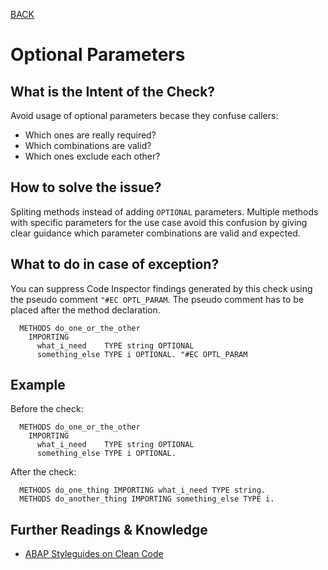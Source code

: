 [BACK](../check_documentation.md)

# Optional Parameters
## What is the Intent of the Check?
Avoid usage of optional parameters becase they confuse callers:
* Which ones are really required?
* Which combinations are valid?
* Which ones exclude each other?

## How to solve the issue?
Spliting methods instead of adding `OPTIONAL` parameters. Multiple methods with specific parameters for the use case avoid this confusion by giving clear guidance which parameter combinations are valid and expected.

## What to do in case of exception?
You can suppress Code Inspector findings generated by this check using the pseudo comment `"#EC OPTL_PARAM`. 
The pseudo comment has to be placed after the method declaration.

```abap
  METHODS do_one_or_the_other
    IMPORTING
      what_i_need    TYPE string OPTIONAL
      something_else TYPE i OPTIONAL. "#EC OPTL_PARAM
```

## Example
Before the check: 
```abap
  METHODS do_one_or_the_other
    IMPORTING
      what_i_need    TYPE string OPTIONAL
      something_else TYPE i OPTIONAL.
```

After the check:
```abap
  METHODS do_one_thing IMPORTING what_i_need TYPE string.
  METHODS do_another_thing IMPORTING something_else TYPE i.
```

## Further Readings & Knowledge
* [ABAP Styleguides on Clean Code](https://github.com/SAP/styleguides/blob/master/clean-abap/CleanABAP.md#split-methods-instead-of-adding-optional-parameters)
